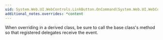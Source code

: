 ```yaml
---
uid: System.Web.UI.WebControls.LinkButton.OnCommand(System.Web.UI.WebControls.CommandEventArgs)
additional_notes.overrides: *content
---
```


<p>When overriding <xref href="System.Web.UI.WebControls.LinkButton.OnCommand(System.Web.UI.WebControls.CommandEventArgs)"></xref> in a derived class, be sure to call the base class's <xref href="System.Web.UI.WebControls.LinkButton.OnCommand(System.Web.UI.WebControls.CommandEventArgs)"></xref> method so that registered delegates receive the event.</p>


